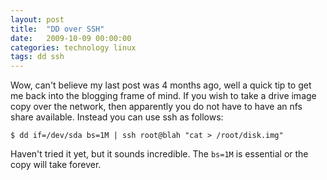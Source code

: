 ```yaml
---
layout: post
title:  "DD over SSH"
date:   2009-10-09 00:00:00
categories: technology linux
tags: dd ssh
---
```


Wow, can't believe my last post was 4 months ago, well a quick tip to get me back into the blogging frame of mind.  If you wish to take a drive image copy over the network, then apparently you do not have to have an nfs share available.  Instead you can use ssh as follows:

    $ dd if=/dev/sda bs=1M | ssh root@blah "cat > /root/disk.img"

<!--more-->

Haven't tried it yet, but it sounds incredible.  The `bs=1M` is essential or the copy will take forever.
